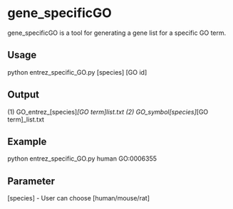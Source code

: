 # gene_specificGO

gene_specificGO is a tool for generating a gene list for a specific GO term.

## Usage

python entrez_specific_GO.py [species] [GO id]

## Output

(1) GO_entrez_[species]_[GO term]_list.txt
(2) GO_symbol_[species]_[GO term]_list.txt

## Example

python entrez_specific_GO.py human GO:0006355

## Parameter
[species] - User can choose [human/mouse/rat]

